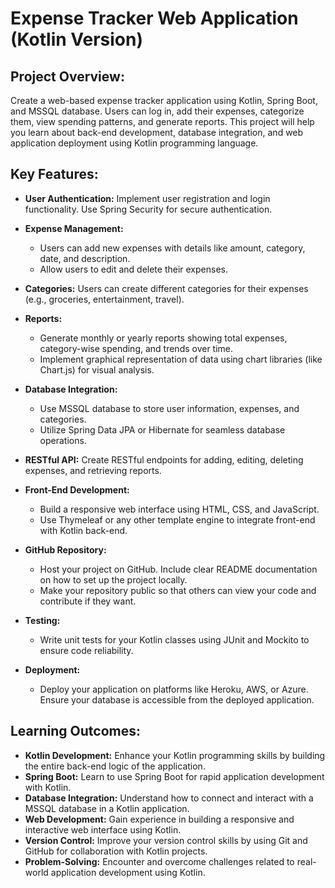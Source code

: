 # Expense Tracker Web Application (Kotlin Version)

## Project Overview:

Create a web-based expense tracker application using Kotlin, Spring Boot, and MSSQL database. Users can log in, add their expenses, categorize them, view spending patterns, and generate reports. This project will help you learn about back-end development, database integration, and web application deployment using Kotlin programming language.

## Key Features:

- **User Authentication:** Implement user registration and login functionality. Use Spring Security for secure authentication.

- **Expense Management:**
    - Users can add new expenses with details like amount, category, date, and description.
    - Allow users to edit and delete their expenses.

- **Categories:** Users can create different categories for their expenses (e.g., groceries, entertainment, travel).

- **Reports:**
    - Generate monthly or yearly reports showing total expenses, category-wise spending, and trends over time.
    - Implement graphical representation of data using chart libraries (like Chart.js) for visual analysis.

- **Database Integration:**
    - Use MSSQL database to store user information, expenses, and categories.
    - Utilize Spring Data JPA or Hibernate for seamless database operations.

- **RESTful API:** Create RESTful endpoints for adding, editing, deleting expenses, and retrieving reports.

- **Front-End Development:**
    - Build a responsive web interface using HTML, CSS, and JavaScript.
    - Use Thymeleaf or any other template engine to integrate front-end with Kotlin back-end.

- **GitHub Repository:**
    - Host your project on GitHub. Include clear README documentation on how to set up the project locally.
    - Make your repository public so that others can view your code and contribute if they want.

- **Testing:**
    - Write unit tests for your Kotlin classes using JUnit and Mockito to ensure code reliability.

- **Deployment:**
    - Deploy your application on platforms like Heroku, AWS, or Azure. Ensure your database is accessible from the deployed application.

## Learning Outcomes:

- **Kotlin Development:** Enhance your Kotlin programming skills by building the entire back-end logic of the application.
- **Spring Boot:** Learn to use Spring Boot for rapid application development with Kotlin.
- **Database Integration:** Understand how to connect and interact with a MSSQL database in a Kotlin application.
- **Web Development:** Gain experience in building a responsive and interactive web interface using Kotlin.
- **Version Control:** Improve your version control skills by using Git and GitHub for collaboration with Kotlin projects.
- **Problem-Solving:** Encounter and overcome challenges related to real-world application development using Kotlin.

